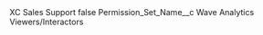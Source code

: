 <?xml version="1.0" encoding="UTF-8"?>
<CustomMetadata xmlns="http://soap.sforce.com/2006/04/metadata" xmlns:xsi="http://www.w3.org/2001/XMLSchema-instance" xmlns:xsd="http://www.w3.org/2001/XMLSchema">
    <label>XC Sales Support</label>
    <protected>false</protected>
    <values>
        <field>Permission_Set_Name__c</field>
        <value xsi:type="xsd:string">Wave Analytics Viewers/Interactors</value>
    </values>
</CustomMetadata>

